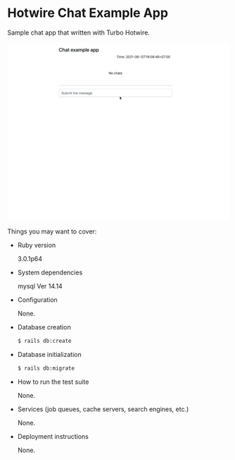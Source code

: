# Hotwire Chat Example App

Sample chat app that written with Turbo Hotwire.

![demo app](/hotwire-one.gif)

Things you may want to cover:

* Ruby version

  3.0.1p64

* System dependencies

  mysql Ver 14.14

* Configuration

  None.

* Database creation

  ```sh
  $ rails db:create
  ```

* Database initialization

  ```sh
  $ rails db:migrate
  ```

* How to run the test suite

  None.

* Services (job queues, cache servers, search engines, etc.)

  None.

* Deployment instructions

  None.

